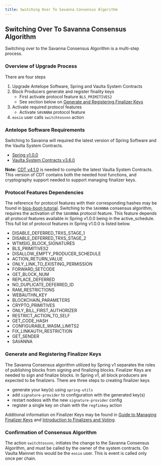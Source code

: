 ```yaml
---
title: Switching Over To Savanna Consensus Algorithm
---
```


## Switching Over To Savanna Consensus Algorithm
Switching over to the Savanna Consensus Algorithm is a multi-step process.

### Overview of Upgrade Process
There are four steps
1. Upgrade Antelope Software, Spring and Vaulta System Contracts
2. Block Producers generate and register finality keys
   - First activate protocol feature `BLS_PRIMITIVES2`
   - See section below on [Generate and Registering Finalizer Keys](#generate-and-registering-finalizer-keys)
3. Activate required protocol features
   - Activate `SAVANNA` protocol feature
4. `eosio` user calls `switchtosvnn` action

### Antelope Software Requirements
Switching to Savanna will required the latest version of Spring Software and the Vaulta System Contracts.
- [Spring v1.0.0](https://github.com/AntelopeIO/spring/releases)
- [Vaulta System Contracts v3.6.0](https://github.com/vaultafoundation/system-contracts/releases)

**Note:** [CDT v4.1.0](https://github.com/AntelopeIO/cdt/releases) is needed to compile the latest Vaulta System Contracts. This version of CDT contains both the needed host functions, and cryptography support needed to support managing finalizer keys.

### Protocol Features Dependencies
The reference for protocol features with their corresponding hashes may be found in [bios-boot-tutorial](https://github.com/AntelopeIO/spring/blob/main/tutorials/bios-boot-tutorial/bios-boot-tutorial.py). Switching to the `SAVANNA` consensus algorithm, requires the activation of the `SAVANNA` protocol feature. This feature depends all protocol features available in Spring v1.0.0 being in the active_schedule. This full list of protocol features in Spring v1.0.0 is listed below.
- DISABLE_DEFERRED_TRXS_STAGE_1
- DISABLE_DEFERRED_TRXS_STAGE_2
- WTMSIG_BLOCK_SIGNATURES
- BLS_PRIMITIVES2
- DISALLOW_EMPTY_PRODUCER_SCHEDULE
- ACTION_RETURN_VALUE
- ONLY_LINK_TO_EXISTING_PERMISSION
- FORWARD_SETCODE
- GET_BLOCK_NUM
- REPLACE_DEFERRED
- NO_DUPLICATE_DEFERRED_ID
- RAM_RESTRICTIONS
- WEBAUTHN_KEY
- BLOCKCHAIN_PARAMETERS
- CRYPTO_PRIMITIVES
- ONLY_BILL_FIRST_AUTHORIZER
- RESTRICT_ACTION_TO_SELF
- GET_CODE_HASH
- CONFIGURABLE_WASM_LIMITS2
- FIX_LINKAUTH_RESTRICTION
- GET_SENDER
- SAVANNA

### Generate and Registering Finalizer Keys
The Savanna Consensus algorithm utilized by Spring v1 separates the roles of publishing blocks from signing and finalizing blocks. Finalizer Keys are needed to sign and finalize blocks. In Spring v1, all block producers are expected to be finalizers. There are three steps to creating finalizer keys
- generate your key(s) using `spring-utils`
- add `signature-provider` to configuration with the generated key(s)
- restart nodeos with the new `signature-provider` config
- register a single key on chain with the `regfinkey` action

Additional information on Finalizer Keys may be found in [Guide to Managing Finalizer Keys](../../advanced-topics/managing-finalizer-keys) and [Introduction to Finalizers and Voting](../../advanced-topics/introduction-finalizers-voting).

### Confirmation of Consensus Algorithm
The action `switchtosvnn`, initiates the change to the Savanna Consensus Algorithm, and must be called by the owner of the system contracts. On Vaulta Mainnet this would be the `eosio` user. This is event is called only once per chain.
